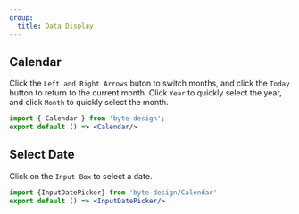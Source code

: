 ```yaml
---
group:
  title: Data Display
---
```


## Calendar
Click the `Left and Right Arrows` buton to switch months, and click the `Today` button to return to the current month.
Click `Year` to quickly select the year, and click `Month` to quickly select the month.
```jsx
import { Calendar } from 'byte-design';
export default () => <Calendar/>
```


## Select Date
Click on the `Input Box` to select a date.
```jsx
import {InputDatePicker} from 'byte-design/Calendar'
export default () => <InputDatePicker/>
```




